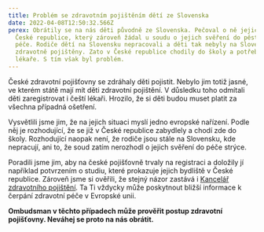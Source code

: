 ```yaml
---
title: Problém se zdravotním pojištěním dětí ze Slovenska
date: 2022-04-08T12:50:32.566Z
perex: Obrátily se na nás děti původně ze Slovenska. Pečoval o ně jejich strýc v
  České republice, který zároveň žádal u soudu o jejich svěření do pěstounské
  péče. Rodiče dětí na Slovensku nepracovali a děti tak nebyly na Slovensku
  zdravotně pojištěny. Zato v České republice chodily do školy a potřebovaly i
  lékaře. S tím však byl problém.
---
```

České zdravotní pojišťovny se zdráhaly děti pojistit. Nebylo jim totiž jasné, ve kterém státě mají mít děti zdravotní pojištění. V důsledku toho odmítali děti zaregistrovat i čeští lékaři. Hrozilo, že si děti budou muset platit za všechna případná ošetření.

Vysvětlili jsme jim, že na jejich situaci myslí jedno evropské nařízení. Podle něj je rozhodující, že se již v České republice zabydlely a chodí zde do školy. Rozhodující naopak není, že rodiče jsou stále na Slovensku, kde nepracují, ani to, že soud zatím nerozhodl o jejich svěření do péče strýce.

Poradili jsme jim, aby na české pojišťovně trvaly na registraci a doložily jí například potvrzením o studiu, které prokazuje jejich bydliště v České republice. Zároveň jsme si ověřili, že stejný názor zastává i [Kancelář zdravotního pojištění](https://kancelarzp.cz/). Ta Ti vždycky může poskytnout bližší informace k čerpání zdravotní péče v Evropské unii.

**Ombudsman v těchto případech může prověřit postup zdravotní pojišťovny. Neváhej se proto na nás obrátit.**